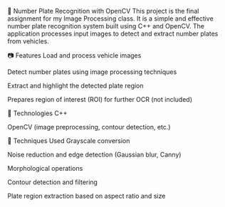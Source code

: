 🚗 Number Plate Recognition with OpenCV
This project is the final assignment for my Image Processing class. It is a simple and effective number plate recognition system built using C++ and OpenCV. The application processes input images to detect and extract number plates from vehicles.

📷 Features
Load and process vehicle images

Detect number plates using image processing techniques

Extract and highlight the detected plate region

Prepares region of interest (ROI) for further OCR (not included)

🔧 Technologies
C++

OpenCV (image preprocessing, contour detection, etc.)

🧠 Techniques Used
Grayscale conversion

Noise reduction and edge detection (Gaussian blur, Canny)

Morphological operations

Contour detection and filtering

Plate region extraction based on aspect ratio and size